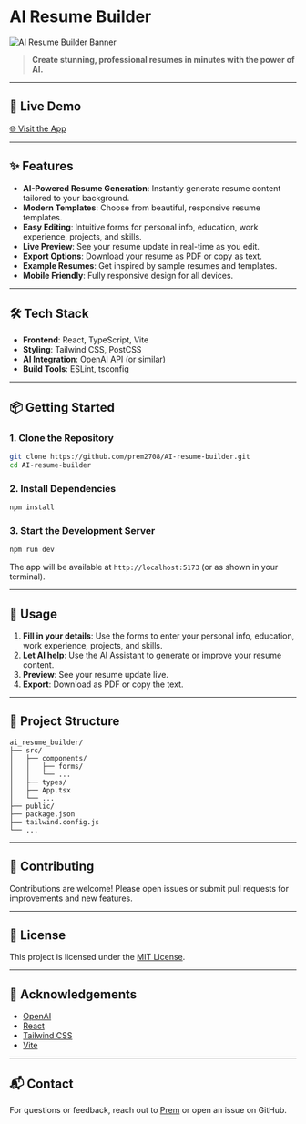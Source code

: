 
# AI Resume Builder

![AI Resume Builder Banner](https://ai-resume-byprem.netlify.app/banner.png)

> **Create stunning, professional resumes in minutes with the power of AI.**

---

## 🚀 Live Demo

[🌐 Visit the App](https://ai-resume-byprem.netlify.app)

---

## ✨ Features

- **AI-Powered Resume Generation**: Instantly generate resume content tailored to your background.
- **Modern Templates**: Choose from beautiful, responsive resume templates.
- **Easy Editing**: Intuitive forms for personal info, education, work experience, projects, and skills.
- **Live Preview**: See your resume update in real-time as you edit.
- **Export Options**: Download your resume as PDF or copy as text.
- **Example Resumes**: Get inspired by sample resumes and templates.
- **Mobile Friendly**: Fully responsive design for all devices.

---

## 🛠️ Tech Stack

- **Frontend**: React, TypeScript, Vite
- **Styling**: Tailwind CSS, PostCSS
- **AI Integration**: OpenAI API (or similar)
- **Build Tools**: ESLint, tsconfig

---

## 📦 Getting Started

### 1. Clone the Repository

```bash
git clone https://github.com/prem2708/AI-resume-builder.git
cd AI-resume-builder
```

### 2. Install Dependencies

```bash
npm install
```

### 3. Start the Development Server

```bash
npm run dev
```

The app will be available at `http://localhost:5173` (or as shown in your terminal).

---

## 📝 Usage

1. **Fill in your details**: Use the forms to enter your personal info, education, work experience, projects, and skills.
2. **Let AI help**: Use the AI Assistant to generate or improve your resume content.
3. **Preview**: See your resume update live.
4. **Export**: Download as PDF or copy the text.

---

## 📁 Project Structure

```
ai_resume_builder/
├── src/
│   ├── components/
│   │   ├── forms/
│   │   └── ...
│   ├── types/
│   ├── App.tsx
│   └── ...
├── public/
├── package.json
├── tailwind.config.js
└── ...
```

---

## 🌟 Contributing

Contributions are welcome! Please open issues or submit pull requests for improvements and new features.

---

## 📄 License

This project is licensed under the [MIT License](LICENSE).

---

## 🙏 Acknowledgements

- [OpenAI](https://openai.com/)
- [React](https://react.dev/)
- [Tailwind CSS](https://tailwindcss.com/)
- [Vite](https://vitejs.dev/)

---

## 📬 Contact

For questions or feedback, reach out to [Prem](mailto:your.email@example.com) or open an issue on GitHub.
